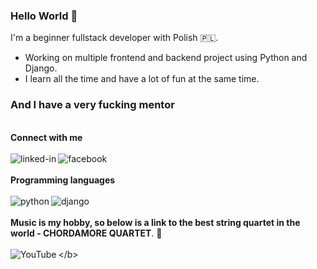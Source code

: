 ### Hello World 🤪
I'm a beginner fullstack developer with Polish  🇵🇱. 
* Working on multiple frontend and backend project using Python and Django. 
* I learn all the time and have a lot of fun at the same time.

### **And I have a very fucking mentor**

<br>**Connect with me**</br>
<br>[<img align="left" alt="linked-in" src="https://img.shields.io/badge/linkedin-%230077B5.svg?&style=for-the-badge&logo=linkedin&logoColor=white" />](https://www.linkedin.com/in/rafał-płoszański-78391513a)[<img align="left" alt="facebook" src="https://img.shields.io/badge/facebook-%231877F2.svg?&style=for-the-badge&logo=facebook&logoColor=white" />](https://www.facebook.com/rafalploszanski)</br>
<br>**Programming languages**</br>
<br><img align="left" alt="python" src="https://img.shields.io/badge/python%20-%23316192.svg?&style=for-the-badge&logo=python&logoColor=yellow" /><img align="left" alt="django" src="https://img.shields.io/badge/django%20-%2343853D.svg?&style=for-the-badge&logo=django&logoColor=white" /></br>
<br>**Music is my hobby, so below is a link to the best string quartet in the world - CHORDAMORE QUARTET**. 🎻</br>
<br>[<img align="left" alt="YouTube" src="https://img.shields.io/badge/My%20Playlist-YouTube-red?logo=youtube&style=social" />](https://youtube.com/playlist?list=PLKYuc2v8reDBzy94nhGqW2-0Ctt51zU2_)</b>

